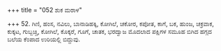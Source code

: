 +++
title = "052 ಶುಕ ಮರಾಳ"

+++
52. ಗಿಣಿ, ಹಂಸ, ನವಿಲು, ಬಾನಾಡಿಹಕ್ಕಿ, ಕೋಗಿಲೆ, ಚಕೋರ, ಕಪೋತ, ಕಾಗೆ, ಬಕ, ಹುಂಜ, ಚಕ್ರವಾಕ, ಕುಕ್ಕಟ, ಗುಬ್ಬಚ್ಚಿ, ಕೋಗಿಲೆ, ಕೊಕ್ಕರೆ, ಗೂಗೆ, ಚಾತಕ, ಭರದ್ವಾಜ ಮೊದಲಾದ ಪಕ್ಷಿಗಳ ಸಮೂಹ ಬಿಗಿದ ಹಗ್ಗದ ಬಲೆಯ ಕೆಂಪಾದ ಉರಿಯಲ್ಲಿ ಬಿದ್ದುವು.